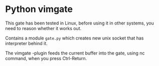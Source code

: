 # Python vimgate

This gate has been tested in Linux, before using it in other systems, you need to reason whether it works out.

Contains a module `gate.py` which creates new unix socket that has interpreter behind it.

The vimgate -plugin feeds the current buffer into the gate, using nc command, when you press Ctrl-Return.
